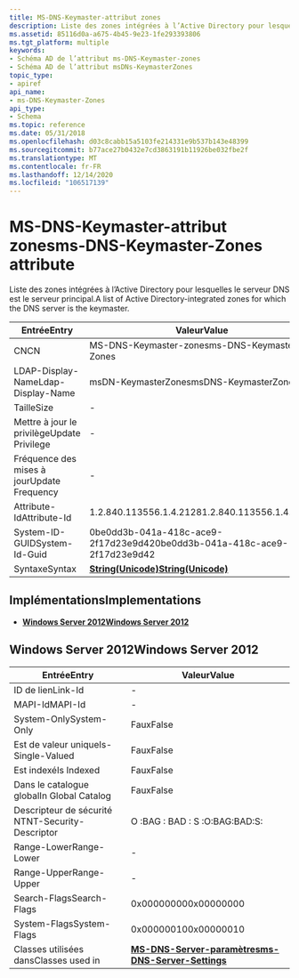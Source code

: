```yaml
---
title: MS-DNS-Keymaster-attribut zones
description: Liste des zones intégrées à l’Active Directory pour lesquelles le serveur DNS est le serveur principal.
ms.assetid: 85116d0a-a675-4b45-9e23-1fe293393806
ms.tgt_platform: multiple
keywords:
- Schéma AD de l’attribut ms-DNS-Keymaster-zones
- Schéma AD de l’attribut msDNs-KeymasterZones
topic_type:
- apiref
api_name:
- ms-DNS-Keymaster-Zones
api_type:
- Schema
ms.topic: reference
ms.date: 05/31/2018
ms.openlocfilehash: d03c8cabb15a5103fe214331e9b537b143e48399
ms.sourcegitcommit: b77ace27b0432e7cd3863191b11926be032fbe2f
ms.translationtype: MT
ms.contentlocale: fr-FR
ms.lasthandoff: 12/14/2020
ms.locfileid: "106517139"
---
```

# <a name="ms-dns-keymaster-zones-attribute"></a><span data-ttu-id="e0f98-105">MS-DNS-Keymaster-attribut zones</span><span class="sxs-lookup"><span data-stu-id="e0f98-105">ms-DNS-Keymaster-Zones attribute</span></span>

<span data-ttu-id="e0f98-106">Liste des zones intégrées à l’Active Directory pour lesquelles le serveur DNS est le serveur principal.</span><span class="sxs-lookup"><span data-stu-id="e0f98-106">A list of Active Directory-integrated zones for which the DNS server is the keymaster.</span></span>



| <span data-ttu-id="e0f98-107">Entrée</span><span class="sxs-lookup"><span data-stu-id="e0f98-107">Entry</span></span> | <span data-ttu-id="e0f98-108">Valeur</span><span class="sxs-lookup"><span data-stu-id="e0f98-108">Value</span></span> |
|-------------------|---------------------------------------------|
| <span data-ttu-id="e0f98-109">CN</span><span class="sxs-lookup"><span data-stu-id="e0f98-109">CN</span></span>                | <span data-ttu-id="e0f98-110">MS-DNS-Keymaster-zones</span><span class="sxs-lookup"><span data-stu-id="e0f98-110">ms-DNS-Keymaster-Zones</span></span>                      |
| <span data-ttu-id="e0f98-111">LDAP-Display-Name</span><span class="sxs-lookup"><span data-stu-id="e0f98-111">Ldap-Display-Name</span></span> | <span data-ttu-id="e0f98-112">msDN-KeymasterZones</span><span class="sxs-lookup"><span data-stu-id="e0f98-112">msDNS-KeymasterZones</span></span>                        |
| <span data-ttu-id="e0f98-113">Taille</span><span class="sxs-lookup"><span data-stu-id="e0f98-113">Size</span></span>              | \-                                          |
| <span data-ttu-id="e0f98-114">Mettre à jour le privilège</span><span class="sxs-lookup"><span data-stu-id="e0f98-114">Update Privilege</span></span>  | \-                                          |
| <span data-ttu-id="e0f98-115">Fréquence des mises à jour</span><span class="sxs-lookup"><span data-stu-id="e0f98-115">Update Frequency</span></span>  | \-                                          |
| <span data-ttu-id="e0f98-116">Attribute-Id</span><span class="sxs-lookup"><span data-stu-id="e0f98-116">Attribute-Id</span></span>      | <span data-ttu-id="e0f98-117">1.2.840.113556.1.4.2128</span><span class="sxs-lookup"><span data-stu-id="e0f98-117">1.2.840.113556.1.4.2128</span></span>                     |
| <span data-ttu-id="e0f98-118">System-ID-GUID</span><span class="sxs-lookup"><span data-stu-id="e0f98-118">System-Id-Guid</span></span>    | <span data-ttu-id="e0f98-119">0be0dd3b-041a-418c-ace9-2f17d23e9d42</span><span class="sxs-lookup"><span data-stu-id="e0f98-119">0be0dd3b-041a-418c-ace9-2f17d23e9d42</span></span>        |
| <span data-ttu-id="e0f98-120">Syntaxe</span><span class="sxs-lookup"><span data-stu-id="e0f98-120">Syntax</span></span>            | [<span data-ttu-id="e0f98-121">**String(Unicode)**</span><span class="sxs-lookup"><span data-stu-id="e0f98-121">**String(Unicode)**</span></span>](s-string-unicode.md) |



## <a name="implementations"></a><span data-ttu-id="e0f98-122">Implémentations</span><span class="sxs-lookup"><span data-stu-id="e0f98-122">Implementations</span></span>

-   [<span data-ttu-id="e0f98-123">**Windows Server 2012**</span><span class="sxs-lookup"><span data-stu-id="e0f98-123">**Windows Server 2012**</span></span>](#windows-server-2012)

## <a name="windows-server-2012"></a><span data-ttu-id="e0f98-124">Windows Server 2012</span><span class="sxs-lookup"><span data-stu-id="e0f98-124">Windows Server 2012</span></span>



| <span data-ttu-id="e0f98-125">Entrée</span><span class="sxs-lookup"><span data-stu-id="e0f98-125">Entry</span></span> | <span data-ttu-id="e0f98-126">Valeur</span><span class="sxs-lookup"><span data-stu-id="e0f98-126">Value</span></span> |
|------------------------|---------------------------------------------------------------------|
| <span data-ttu-id="e0f98-127">ID de lien</span><span class="sxs-lookup"><span data-stu-id="e0f98-127">Link-Id</span></span>                | \-                                                                  |
| <span data-ttu-id="e0f98-128">MAPI-Id</span><span class="sxs-lookup"><span data-stu-id="e0f98-128">MAPI-Id</span></span>                | \-                                                                  |
| <span data-ttu-id="e0f98-129">System-Only</span><span class="sxs-lookup"><span data-stu-id="e0f98-129">System-Only</span></span>            | <span data-ttu-id="e0f98-130">Faux</span><span class="sxs-lookup"><span data-stu-id="e0f98-130">False</span></span>                                                               |
| <span data-ttu-id="e0f98-131">Est de valeur unique</span><span class="sxs-lookup"><span data-stu-id="e0f98-131">Is-Single-Valued</span></span>       | <span data-ttu-id="e0f98-132">Faux</span><span class="sxs-lookup"><span data-stu-id="e0f98-132">False</span></span>                                                               |
| <span data-ttu-id="e0f98-133">Est indexé</span><span class="sxs-lookup"><span data-stu-id="e0f98-133">Is Indexed</span></span>             | <span data-ttu-id="e0f98-134">Faux</span><span class="sxs-lookup"><span data-stu-id="e0f98-134">False</span></span>                                                               |
| <span data-ttu-id="e0f98-135">Dans le catalogue global</span><span class="sxs-lookup"><span data-stu-id="e0f98-135">In Global Catalog</span></span>      | <span data-ttu-id="e0f98-136">Faux</span><span class="sxs-lookup"><span data-stu-id="e0f98-136">False</span></span>                                                               |
| <span data-ttu-id="e0f98-137">Descripteur de sécurité NT</span><span class="sxs-lookup"><span data-stu-id="e0f98-137">NT-Security-Descriptor</span></span> | <span data-ttu-id="e0f98-138">O :BAG : BAD : S :</span><span class="sxs-lookup"><span data-stu-id="e0f98-138">O:BAG:BAD:S:</span></span>                                                        |
| <span data-ttu-id="e0f98-139">Range-Lower</span><span class="sxs-lookup"><span data-stu-id="e0f98-139">Range-Lower</span></span>            | \-                                                                  |
| <span data-ttu-id="e0f98-140">Range-Upper</span><span class="sxs-lookup"><span data-stu-id="e0f98-140">Range-Upper</span></span>            | \-                                                                  |
| <span data-ttu-id="e0f98-141">Search-Flags</span><span class="sxs-lookup"><span data-stu-id="e0f98-141">Search-Flags</span></span>           | <span data-ttu-id="e0f98-142">0x00000000</span><span class="sxs-lookup"><span data-stu-id="e0f98-142">0x00000000</span></span>                                                          |
| <span data-ttu-id="e0f98-143">System-Flags</span><span class="sxs-lookup"><span data-stu-id="e0f98-143">System-Flags</span></span>           | <span data-ttu-id="e0f98-144">0x00000010</span><span class="sxs-lookup"><span data-stu-id="e0f98-144">0x00000010</span></span>                                                          |
| <span data-ttu-id="e0f98-145">Classes utilisées dans</span><span class="sxs-lookup"><span data-stu-id="e0f98-145">Classes used in</span></span>        | [<span data-ttu-id="e0f98-146">**MS-DNS-Server-paramètres**</span><span class="sxs-lookup"><span data-stu-id="e0f98-146">**ms-DNS-Server-Settings**</span></span>](c-msdns-serversettings.md)<br/> |



 

 





